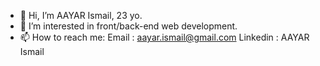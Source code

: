 - 👋 Hi, I’m AAYAR Ismail, 23 yo.
- 👀 I’m interested in front/back-end web development.
- 📫 How to reach me:
       Email : aayar.ismail@gmail.com
       Linkedin : AAYAR Ismail
